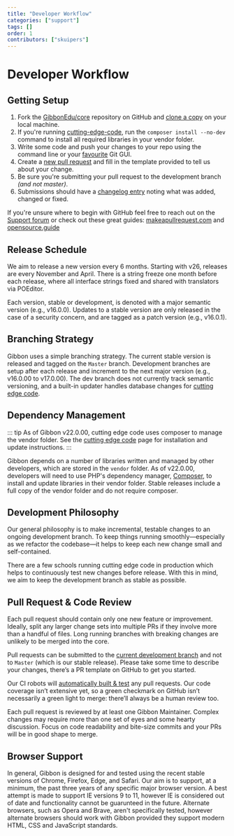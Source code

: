 ```yaml
---
title: "Developer Workflow"
categories: ["support"]
tags: []
order: 1
contributors: ["skuipers"]
---
```

# Developer Workflow
## Getting Setup

1. Fork the [GibbonEdu/core](https://github.com/GibbonEdu/core) repository on GitHub and [clone a copy](https://help.github.com/articles/cloning-a-repository/) on your local machine.
2. If you're running [cutting-edge-code](/introduction/installation-options/cutting-edge-code), run the `composer install --no-dev` command to install all required libraries in your vendor folder.
4. Write some code and push your changes to your repo using the command line or your [favourite](https://www.sourcetreeapp.com/) Git GUI.
5. Create a [new pull request](https://github.com/GibbonEdu/core/pulls) and fill in the template provided to tell us about your change.
6. Be sure you're submitting your pull request to the development branch _(and not master)_.
7. Submissions should have a [changelog entry](https://github.com/GibbonEdu/core/blob/main/CHANGELOG.txt) noting what was added, changed or fixed.

If you're unsure where to begin with GitHub feel free to reach out on the [Support forum](https://ask.gibbonedu.org) or check out these great guides: [makeapullrequest.com](http://makeapullrequest.com/) and [opensource.guide](https://opensource.guide/how-to-contribute/)


## Release Schedule

We aim to release a new version every 6 months. Starting with v26, releases are every November and April. There is a string freeze one month before each release, where all interface strings fixed and shared with translators via POEditor.

Each version, stable or development, is denoted with a major semantic version (e.g., v16.0.0). Updates to a stable version are only released in the case of a security concern, and are tagged as a patch version (e.g., v16.0.1). 

## Branching Strategy

Gibbon uses a simple branching strategy. The current stable version is released and tagged on the `Master` branch. Development branches are setup after each release and increment to the next major version (e.g., v16.0.00 to v17.0.00). The dev branch does not currently track semantic versioning, and a built-in updater handles database changes for [cutting edge code](https://docs.gibbonedu.org/administrators/getting-started/installing-gibbon/cutting-edge-code/).

## Dependency Management

::: tip
As of Gibbon v22.0.00, cutting edge code uses composer to manage the vendor folder. See the [cutting edge code](https://docs.gibbonedu.org/administrators/getting-started/installing-gibbon/cutting-edge-code/) page for installation and update instructions.
:::

Gibbon depends on a number of libraries written and managed by other developers, which are stored in the `vendor` folder. As of v22.0.00, developers will need to use PHP's dependency manager, [Composer](https://getcomposer.org/), to install and update libraries in their vendor folder. Stable releases include a full copy of the vendor folder and do not require composer.

## Development Philosophy

Our general philosophy is to make incremental, testable changes to an ongoing development branch. To keep things running smoothly—especially as we refactor the codebase—it helps to keep each new change small and self-contained.

There are a few schools running cutting edge code in production which helps to continuously test new changes before release. With this in mind, we aim to keep the development branch as stable as possible. 

## Pull Request & Code Review

Each pull request should contain only one new feature or improvement. Ideally, split any larger change sets into multiple PRs if they involve more than a handful of files. Long running branches with breaking changes are unlikely to be merged into the core.

Pull requests can be submitted to the [current development branch](https://docs.gibbonedu.org/developers/getting-started/gibbon-road-map/) and not to `Master` (which is our stable release). Please take some time to describe your changes, there’s a PR template on GitHub to get you started.

Our CI robots will [automatically built & test](https://docs.gibbonedu.org/developers/core-concepts/testing/) any pull requests. Our code coverage isn’t extensive yet, so a green checkmark on GitHub isn’t necessarily a green light to merge: there’ll always be a human review too.

Each pull request is reviewed by at least one Gibbon Maintainer. Complex changes may require more than one set of eyes and some hearty discussion. Focus on code readability and bite-size commits and your PRs will be in good shape to merge.

## Browser Support

In general, Gibbon is designed for and tested using the recent stable versions of Chrome, Firefox, Edge, and Safari. Our aim is to support, at a minimum, the past three years of any specific major browser version. A best attempt is made to support IE versions 9 to 11, however IE is considered out of date and functionality cannot be guarunteed in the future. Alternate browsers, such as Opera and Brave, aren't specifically tested, however alternate browsers should work with Gibbon provided they support modern HTML, CSS and JavaScript standards.
